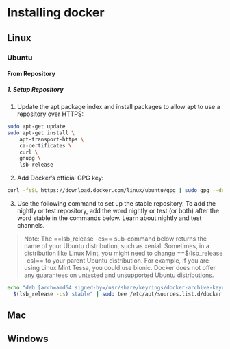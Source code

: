 # Installing docker

## Linux

### Ubuntu
#### From Repository
##### 1. Setup Repository
1. Update the apt package index and install packages to allow apt to use a repository over HTTPS:

```bash
sudo apt-get update
sudo apt-get install \
    apt-transport-https \
    ca-certificates \
    curl \
    gnupg \
    lsb-release
```
2. Add Docker’s official GPG key:

```bash
curl -fsSL https://download.docker.com/linux/ubuntu/gpg | sudo gpg --dearmor -o /usr/share/keyrings/docker-archive-keyring.gpg
```
3. Use the following command to set up the stable repository. To add the nightly or test repository, add the word nightly or test (or both) after the word stable in the commands below. Learn about nightly and test channels.

> Note: The ==lsb_release -cs== sub-command below returns the name of your Ubuntu distribution, such as xenial. Sometimes, in a distribution like Linux Mint, you might need to change ==$(lsb_release -cs)== to your parent Ubuntu distribution. For example, if you are using Linux Mint Tessa, you could use bionic. Docker does not offer any guarantees on untested and unsupported Ubuntu distributions.

```bash
echo "deb [arch=amd64 signed-by=/usr/share/keyrings/docker-archive-keyring.gpg] https://download.docker.com/linux/ubuntu \
  $(lsb_release -cs) stable" | sudo tee /etc/apt/sources.list.d/docker.list > /dev/null
```
## Mac


## Windows
